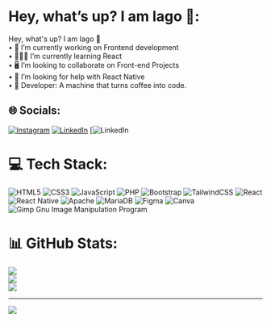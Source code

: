 # Hey, what’s up? I am Iago 🖖:
Hey, what's up? I am Iago 🖖<br>• 💼 I’m currently working on Frontend development<br>• 👨🏻‍💻 I’m currently learning React<br>• 🖥️ I’m looking to collaborate on Front-end Projects<br>• 🤔 I’m looking for help with React Native<br>• 🤖 Developer: A machine that turns coffee into code.


## 🌐 Socials:
[![Instagram](https://img.shields.io/badge/Instagram-%23E4405F.svg?logo=Instagram&logoColor=white)](https://instagram.com/iagoborelli.dev) [![LinkedIn](https://img.shields.io/badge/LinkedIn-%230077B5.svg?logo=linkedin&logoColor=white)](https://linkedin.com/in/IagoBorelli) [![LinkedIn](iagoborelli.bohr.io)

# 💻 Tech Stack:
![HTML5](https://img.shields.io/badge/html5-%23E34F26.svg?style=for-the-badge&logo=html5&logoColor=white) ![CSS3](https://img.shields.io/badge/css3-%231572B6.svg?style=for-the-badge&logo=css3&logoColor=white) ![JavaScript](https://img.shields.io/badge/javascript-%23323330.svg?style=for-the-badge&logo=javascript&logoColor=%23F7DF1E) ![PHP](https://img.shields.io/badge/php-%23777BB4.svg?style=for-the-badge&logo=php&logoColor=white) ![Bootstrap](https://img.shields.io/badge/bootstrap-%23563D7C.svg?style=for-the-badge&logo=bootstrap&logoColor=white) ![TailwindCSS](https://img.shields.io/badge/tailwindcss-%2338B2AC.svg?style=for-the-badge&logo=tailwind-css&logoColor=white) ![React](https://img.shields.io/badge/react-%2320232a.svg?style=for-the-badge&logo=react&logoColor=%2361DAFB) ![React Native](https://img.shields.io/badge/react_native-%2320232a.svg?style=for-the-badge&logo=react&logoColor=%2361DAFB) ![Apache](https://img.shields.io/badge/apache-%23D42029.svg?style=for-the-badge&logo=apache&logoColor=white) ![MariaDB](https://img.shields.io/badge/MariaDB-003545?style=for-the-badge&logo=mariadb&logoColor=white) 	![Figma](https://img.shields.io/badge/figma-%23F24E1E.svg?style=for-the-badge&logo=figma&logoColor=white) ![Canva](https://img.shields.io/badge/Canva-%2300C4CC.svg?style=for-the-badge&logo=Canva&logoColor=white) ![Gimp Gnu Image Manipulation Program](https://img.shields.io/badge/Gimp-657D8B?style=for-the-badge&logo=gimp&logoColor=FFFFFF)
# 📊 GitHub Stats:
![](https://github-readme-stats.vercel.app/api?username=iagoborelli&theme=gotham&hide_border=true&include_all_commits=false&count_private=false)<br/>
![](https://github-readme-streak-stats.herokuapp.com/?user=iagoborelli&theme=gotham&hide_border=true)<br/>
![](https://github-readme-stats.vercel.app/api/top-langs/?username=iagoborelli&theme=gotham&hide_border=true&include_all_commits=false&count_private=false&layout=compact)

---
[![](https://visitcount.itsvg.in/api?id=iagoborelli&icon=0&color=0)](https://visitcount.itsvg.in)

<!-- Proudly created with GPRM ( https://gprm.itsvg.in ) -->

